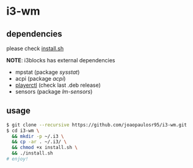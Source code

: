 # i3-wm

## dependencies

please check [install.sh](install.sh)

**NOTE**: i3blocks has external dependencies
  
- mpstat (package *sysstat*)
- acpi (package *acpi*)
- [playerctl](https://github.com/acrisci/playerctl/releases/latest) (check last .deb release)
- sensors (package *lm-sensors*)

## usage

```bash
$ git clone --recursive https://github.com/joaopaulosr95/i3-wm.git
$ cd i3-wm \
  && mkdir -p ~/.i3 \
  && cp -ar . ~/.i3/ \
  && chmod +x install.sh \
  && ./install.sh
# enjoy!
```